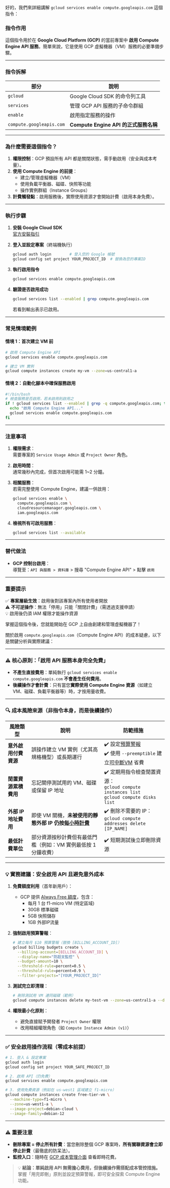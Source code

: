 好的，我們來詳細講解 `gcloud services enable compute.googleapis.com` 這個指令：

### 指令作用
這個指令用於在 **Google Cloud Platform (GCP)** 的當前專案中 **啟用 Compute Engine API 服務**。簡單來說，它是使用 GCP 虛擬機器（VM）服務的必要準備步驟。

---

### 指令拆解
| 部分 | 說明 |
|------|------|
| `gcloud` | Google Cloud SDK 的命令列工具 |
| `services` | 管理 GCP API 服務的子命令群組 |
| `enable` | 啟用指定服務的操作 |
| `compute.googleapis.com` | **Compute Engine API 的正式服務名稱** |

---

### 為什麼需要這個指令？
1. **權限控制**：GCP 預設所有 API 都是關閉狀態，需手動啟用（安全與成本考量）。
2. **使用 Compute Engine 的前提**：
   - 建立/管理虛擬機器（VM）
   - 使用負載平衡器、磁碟、快照等功能
   - 操作實例群組（Instance Groups）
3. **計費觸發點**：啟用服務後，實際使用資源才會開始計費（啟用本身免費）。

---

### 執行步驟
1. **安裝 Google Cloud SDK**  
   [官方安裝指引](https://cloud.google.com/sdk/docs/install)

2. **登入並設定專案**（終端機執行）
   ```bash
   gcloud auth login        # 登入您的 Google 帳號
   gcloud config set project YOUR_PROJECT_ID  # 替換為您的專案ID
   ```

3. **執行啟用指令**
   ```bash
   gcloud services enable compute.googleapis.com
   ```

4. **驗證是否啟用成功**
   ```bash
   gcloud services list --enabled | grep compute.googleapis.com
   ```
   若看到輸出表示已啟用。

---

### 常見情境範例
#### 情境 1：首次建立 VM 前
```bash
# 啟用 Compute Engine API
gcloud services enable compute.googleapis.com

# 建立 VM 實例
gcloud compute instances create my-vm --zone=us-central1-a
```

#### 情境 2：自動化腳本中確保服務啟用
```bash
#!/bin/bash
# 檢查服務是否啟用，若未啟用則啟用之
if ! gcloud services list --enabled | grep -q compute.googleapis.com; then
  echo "啟用 Compute Engine API..."
  gcloud services enable compute.googleapis.com
fi
```

---

### 注意事項
1. **權限需求**：  
   需要專案的 `Service Usage Admin` 或 `Project Owner` 角色。
   
2. **啟用時間**：  
   通常幾秒內完成，但首次啟用可能需 1~2 分鐘。

3. **相關服務**：  
   若需完整使用 Compute Engine，建議一併啟用：
   ```bash
   gcloud services enable \
     compute.googleapis.com \
     cloudresourcemanager.googleapis.com \
     iam.googleapis.com
   ```

4. **檢視所有可啟用服務**：
   ```bash
   gcloud services list --available
   ```

---

### 替代做法
- **GCP 控制台啟用**：  
  導覽至：`API 與服務 > 資料庫` > 搜尋 "Compute Engine API" > 點擊 `啟用`

---

### 重要提示
✅ **專案層級生效**：啟用後對該專案內所有使用者開放  
⚠️ **不可逆操作**：無法「停用」只能「關閉計費」（需透過支援申請）  
💡 啟用後仍須 IAM 權限才能操作資源

掌握這個指令後，您就能開始在 GCP 上自由創建和管理虛擬機器了！

關於啟用 `compute.googleapis.com`（Compute Engine API）的成本疑慮，以下是關鍵分析與實際建議：

---

### ⚠️ 核心原則：**「啟用 API 服務本身完全免費」**
- **不產生直接費用**：單純執行 `gcloud services enable compute.googleapis.com` **不會產生任何費用**。
- **後續操作才會計費**：只有當您**實際使用 Compute Engine 資源**（如建立 VM、磁碟、負載平衡器等）時，才按用量收費。

---

### 🔍 成本風險來源（非指令本身，而是後續操作）
| **風險類型**       | **說明**                                                                 | **防範措施**                                                                 |
|--------------------|-------------------------------------------------------------------------|-----------------------------------------------------------------------------|
| **意外啟用付費資源** | 誤操作建立 VM 實例（尤其高規格機型）或長期運行                           | ✔️ 設定[預算警報](https://cloud.google.com/billing/docs/how-to/budgets) <br> ✔️ 使用 `--preemptible` 建立[可中斷VM](https://cloud.google.com/compute/docs/instances/preemptible) 省費 |
| **閒置資源累積費用** | 忘記關停測試用的 VM、磁碟或保留 IP 地址                                 | ✔️ 定期用指令檢查閒置資源：<br> `gcloud compute instances list` <br> `gcloud compute disks list` |
| **外部 IP 地址費用** | 即使 VM 關機，**未被使用的靜態外部 IP 仍按[每小時計費](https://cloud.google.com/vpc/network-pricing#ipaddress)** | ✔️ 刪除不需要的 IP：<br> `gcloud compute addresses delete [IP_NAME]` |
| **最低計費單位**     | 部分資源按秒計費但有最低門檻（例如：VM 實例最低按 1 分鐘收費）           | ✔️ 短期測試後立即刪除資源                                                                 |

---

### 💡 實務建議：安全啟用 API 且避免意外成本
1. **免費額度利用**（首年新用戶）：
   - GCP 提供 [Always Free 額度](https://cloud.google.com/free/docs/gcp-free-tier)，包含：
     - 每月 1 台 f1-micro VM (特定區域)
     - 30GB 標準磁碟
     - 5GB 快照儲存
     - 1GB 外部IP流量

2. **強制啟用預算警報**：
   ```bash
   # 建立每月 $10 預算警報（替換 [BILLING_ACCOUNT_ID]）
   gcloud billing budgets create \
     --billing-account=[BILLING_ACCOUNT_ID] \
     --display-name="防超支監控" \
     --budget-amount=10 \
     --threshold-rule=percent=0.5 \
     --threshold-rule=percent=0.9 \
     --filter-projects="[YOUR_PROJECT_ID]"
   ```

3. **測試完立即清理**：
   ```bash
   # 刪除測試用 VM 連同磁碟（範例）
   gcloud compute instances delete my-test-vm --zone=us-central1-a --delete-disks=all
   ```

4. **權限最小化原則**：
   - 避免直接賦予開發者 `Project Owner` 權限
   - 改用精細權限角色（如 `Compute Instance Admin (v1)`）

---

### ✅ 安全啟用操作流程（零成本前提）
```bash
# 1. 登入 & 設定專案
gcloud auth login
gcloud config set project YOUR_SAFE_PROJECT_ID

# 2. 啟用 API（仍免費）
gcloud services enable compute.googleapis.com

# 3. 使用免費資源（例如在 us-west1 區域建立 f1-micro）
gcloud compute instances create free-tier-vm \
  --machine-type=f1-micro \
  --zone=us-west1-a \
  --image-project=debian-cloud \
  --image-family=debian-12
```

---

### ⚠️ 重要注意
- **刪除專案 = 停止所有計費**：當您刪除整個 GCP 專案時，**所有關聯資源會立即停止計費**（最徹底的防呆法）。
- **監控入口**：隨時在 [GCP 成本管理介面](https://console.cloud.google.com/billing/) 查看即時花費。

> 💡 **結論：單純啟用 API 無需擔心費用，但後續操作需搭配成本管控措施。** 掌握「用完即刪」原則並設定預算警報，即可安全探索 Compute Engine 功能。
